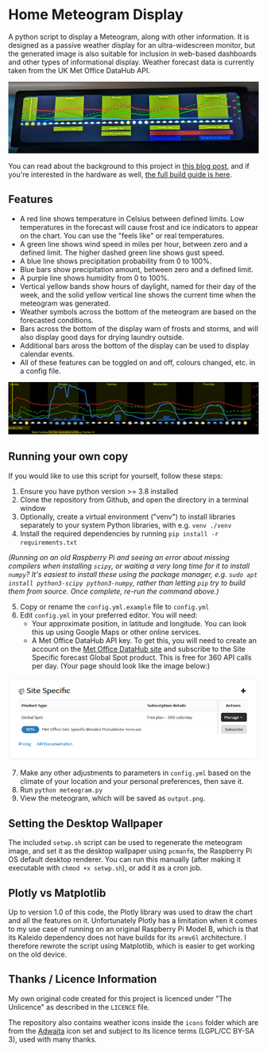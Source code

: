 # Home Meteogram Display
A python script to display a Meteogram, along with other information. It is designed as a passive weather display for an ultra-widescreen monitor, but the generated image is also suitable for inclusion in web-based dashboards and other types of informational display. Weather forecast data is currently taken from the UK Met Office DataHub API.

![The Meteogram display running on a widescreen device](docs/device.jpg)

You can read about the background to this project in [this blog post](https://ianrenton.com/blog/making-meteograms-in-python/), and if you're interested in the hardware as well, [the full build guide is here](https://ianrenton.com/projects/meteogram/).

## Features

* A red line shows temperature in Celsius between defined limits. Low temperatures in the forecast will cause frost and ice indicators to appear on the chart. You can use the "feels like" or real temperatures.
* A green line shows wind speed in miles per hour, between zero and a defined limit. The higher dashed green line shows gust speed.
* A blue line shows precipitation probability from 0 to 100%.
* Blue bars show precipitation amount, between zero and a defined limit.
* A purple line shows humidity from 0 to 100%.
* Vertical yellow bands show hours of daylight, named for their day of the week, and the solid yellow vertical line shows the current time when the meteogram was generated.
* Weather symbols across the bottom of the meteogram are based on the forecasted conditions.
* Bars across the bottom of the display warn of frosts and storms, and will also display good days for drying laundry outside.
* Additional bars aross the bottom of the display can be used to display calendar events.
* All of these features can be toggled on and off, colours changed, etc. in a config file.

![Meteogram example](docs/example.png)

## Running your own copy

If you would like to use this script for yourself, follow these steps:

1. Ensure you have python version >= 3.8 installed
2. Clone the repository from Github, and open the directory in a terminal window
3. Optionally, create a virtual environment ("venv") to install libraries separately to your system Python libraries, with e.g. `venv ./venv`
4. Install the required dependencies by running `pip install -r requirements.txt`

*(Running on an old Raspberry Pi and seeing an error about missing compilers when installing `scipy`, or waiting a very long time for it to install `numpy`? It's easiest to install these using the package manager, e.g. `sudo apt install python3-scipy python3-numpy`, rather than letting `pip` try to build them from source. Once complete, re-run the command above.)*

5. Copy or rename the `config.yml.example` file to `config.yml`
6. Edit `config.yml` in your preferred editor. You will need:
    * Your approximate position, in latitude and longitude. You can look this up using Google Maps or other online services.
    * A Met Office DataHub API key. To get this, you will need to create an account on the [Met Office DataHub site](https://datahub.metoffice.gov.uk/profile/subscriptions) and subscribe to the Site Specific forecast Global Spot product. This is free for 360 API calls per day. (Your page should look like the image below:)

![Met Office webpage with the correct product selected](docs/metoffice-product.png)

7. Make any other adjustments to parameters in `config.yml` based on the climate of your location and your personal preferences, then save it.
8. Run `python meteogram.py`
9. View the meteogram, which will be saved as `output.png`.

## Setting the Desktop Wallpaper

The included `setwp.sh` script can be used to regenerate the meteogram image, and set it as the desktop wallpaper using `pcmanfm`, the Raspberry Pi OS default desktop renderer. You can run this manually (after making it executable with `chmod +x setwp.sh`), or add it as a cron job.

## Plotly vs Matplotlib

Up to version 1.0 of this code, the Plotly library was used to draw the chart and all the features on it. Unfortunately Plotly has a limitation when it comes to my use case of running on an original Raspberry Pi Model B, which is that its Kaleido dependency does not have builds for its `armv6l` architecture. I therefore rewrote the script using Matplotlib, which is easier to get working on the old device.

## Thanks / Licence Information

My own original code created for this project is licenced under "The Unlicence" as described in the `LICENCE` file.

The repository also contains weather icons inside the `icons` folder which are from the [Adwaita](https://github.com/GNOME/adwaita-icon-theme) icon set and subject to its licence terms (LGPL/CC BY-SA 3), used with many thanks.